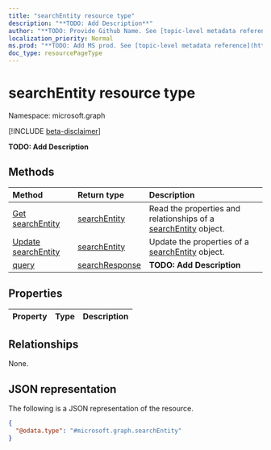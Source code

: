 ```yaml
---
title: "searchEntity resource type"
description: "**TODO: Add Description**"
author: "**TODO: Provide Github Name. See [topic-level metadata reference](https://msgo.azurewebsites.net/add/document/guidelines/metadata.html#topic-level-metadata)**"
localization_priority: Normal
ms.prod: "**TODO: Add MS prod. See [topic-level metadata reference](https://msgo.azurewebsites.net/add/document/guidelines/metadata.html#topic-level-metadata)**"
doc_type: resourcePageType
---
```


# searchEntity resource type

Namespace: microsoft.graph

[!INCLUDE [beta-disclaimer](../../includes/beta-disclaimer.md)]

**TODO: Add Description**

## Methods
|Method|Return type|Description|
|:---|:---|:---|
|[Get searchEntity](../api/searchentity-get.md)|[searchEntity](../resources/searchentity.md)|Read the properties and relationships of a [searchEntity](../resources/searchentity.md) object.|
|[Update searchEntity](../api/searchentity-update.md)|[searchEntity](../resources/searchentity.md)|Update the properties of a [searchEntity](../resources/searchentity.md) object.|
|[query](../api/searchentity-query.md)|[searchResponse](../resources/searchresponse.md)|**TODO: Add Description**|

## Properties
|Property|Type|Description|
|:---|:---|:---|

## Relationships
None.

## JSON representation
The following is a JSON representation of the resource.
<!-- {
  "blockType": "resource",
  "keyProperty": "id",
  "@odata.type": "microsoft.graph.searchEntity",
  "openType": false
}
-->
``` json
{
  "@odata.type": "#microsoft.graph.searchEntity"
}
```

